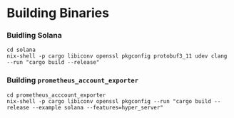 # Building Binaries 
### Buidling Solana
```
cd solana
nix-shell -p cargo libiconv openssl pkgconfig protobuf3_11 udev clang --run "cargo build --release"
```
### Building `prometheus_account_exporter`
```
cd prometheus_acccount_exporter
nix-shell -p cargo libiconv openssl pkgconfig --run "cargo build --release --example solana --features=hyper_server"
```
